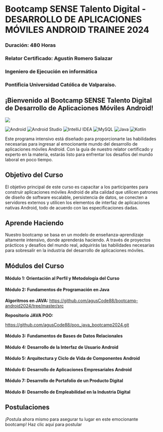 # Bootcamp SENSE Talento Digital - DESARROLLO DE APLICACIONES MÓVILES ANDROID TRAINEE 2024
### Duración: 480 Horas

### Relator Certificado: Agustín Romero Salazar 

### Ingeniero de Ejecución en informática

### Pontificia Universidad Católica de Valparaíso.


## ¡Bienvenido al Bootcamp SENSE Talento Digital de Desarrollo de Aplicaciones Móviles Android!

 <p align="left">
   <img src="https://img.shields.io/badge/STATUS-EN%20DESAROLLO-green">
 </p>

 ![Android](https://img.shields.io/badge/Android-3DDC84?style=for-the-badge&logo=android&logoColor=white)
 ![Android Studio](https://img.shields.io/badge/android%20studio-346ac1?style=for-the-badge&logo=android%20studio&logoColor=white)
 ![IntelliJ IDEA](https://img.shields.io/badge/IntelliJIDEA-000000.svg?style=for-the-badge&logo=intellij-idea&logoColor=white)
 ![MySQL](https://img.shields.io/badge/mysql-4479A1.svg?style=for-the-badge&logo=mysql&logoColor=white)
 ![Java](https://img.shields.io/badge/java-%23ED8B00.svg?style=for-the-badge&logo=openjdk&logoColor=white)
 ![Kotlin](https://img.shields.io/badge/kotlin-%237F52FF.svg?style=for-the-badge&logo=kotlin&logoColor=white)

Este programa intensivo está diseñado para proporcionarte las habilidades necesarias para ingresar al emocionante mundo del desarrollo de aplicaciones móviles Android. Con la guía de nuestro relator certificado y experto en la materia, estarás listo para enfrentar los desafíos del mundo laboral en poco tiempo.

## Objetivo del Curso

El objetivo principal de este curso es capacitar a los participantes para construir aplicaciones móviles Android de alta calidad que utilicen patrones de diseño de software escalable, persistencia de datos, se conecten a servidores externos y utilicen los elementos de interfaz de aplicaciones nativas Android, todo de acuerdo con las especificaciones dadas.

## Aprende Haciendo

Nuestro bootcamp se basa en un modelo de enseñanza-aprendizaje altamente intensivo, donde aprenderás haciendo. A través de proyectos prácticos y desafíos del mundo real, adquirirás las habilidades necesarias para sobresalir en la industria del desarrollo de aplicaciones móviles.

## Módulos del Curso

#### Módulo 1: Orientación al Perfil y Metodología del Curso

#### Módulo 2: Fundamentos de Programación en Java

<strong>Algoritmos en JAVA: </strong>
https://github.com/agusCode88/bootcamp-android2024/tree/master/src

<strong>Repositorio JAVA POO: </strong>

https://github.com/agusCode88/poo_java_bootcamp2024.git

#### Módulo 3: Fundamentos de Bases de Datos Relacionales

#### Módulo 4: Desarrollo de la Interfaz de Usuario Android

#### Módulo 5: Arquitectura y Ciclo de Vida de Componentes Android

#### Módulo 6: Desarrollo de Aplicaciones Empresariales Android

#### Módulo 7: Desarrollo de Portafolio de un Producto Digital

#### Módulo 8: Desarrollo de Empleabilidad en la Industria Digital

## Postulaciones

¡Postula ahora mismo para asegurar tu lugar en este emocionante bootcamp! Haz clic aquí para postular


